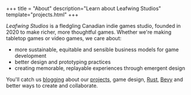 +++
title = "About"
description="Learn about Leafwing Studios"
template="projects.html"
+++

*Leafwing Studios* is a fledgling Canadian indie games studio, founded in 2020 to make richer, more thoughtful games.
Whether we're making tabletop games or video games, we care about:

* more sustainable, equitable and sensible business models for game development
* better design and prototyping practices
* creating memorable, replayable experiences through emergent design

You'll catch us [blogging](../blog/) about our  [projects](../projects/), game design, [Rust](https://www.rust-lang.org/), [Bevy](https://bevyengine.org/) and better ways to create and collaborate.